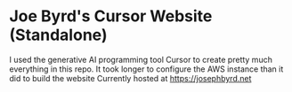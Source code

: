 # Joe Byrd's Cursor Website (Standalone)
I used the generative AI programming tool Cursor to create pretty much everything in this repo. 
It took longer to configure the AWS instance than it did to build the website
Currently hosted at https://josephbyrd.net
